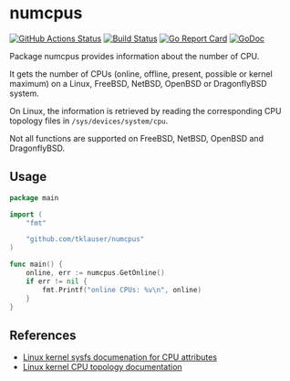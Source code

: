 # numcpus

[![GitHub Actions Status][1]][2]
[![Build Status][3]][4]
[![Go Report Card][5]][6]
[![GoDoc][7]][8]

Package numcpus provides information about the number of CPU.

It gets the number of CPUs (online, offline, present, possible or kernel
maximum) on a Linux, FreeBSD, NetBSD, OpenBSD or DragonflyBSD system.

On Linux, the information is retrieved by reading the corresponding CPU
topology files in `/sys/devices/system/cpu`.

Not all functions are supported on FreeBSD, NetBSD, OpenBSD and DragonflyBSD.

## Usage

```Go
package main

import (
	"fmt"

	"github.com/tklauser/numcpus"
)

func main() {
	online, err := numcpus.GetOnline()
	if err != nil {
		fmt.Printf("online CPUs: %v\n", online)
	}
}
```

## References

* [Linux kernel sysfs documenation for CPU attributes](https://www.kernel.org/doc/Documentation/ABI/testing/sysfs-devices-system-cpu)
* [Linux kernel CPU topology documentation](https://www.kernel.org/doc/Documentation/cputopology.txt)

[1]: https://github.com/tklauser/numcpus/workflows/Test/badge.svg
[2]: https://github.com/tklauser/numcpus
[3]: https://travis-ci.com/tklauser/numcpus.svg?branch=master
[4]: https://travis-ci.com/tklauser/numcpus
[5]: https://goreportcard.com/badge/github.com/tklauser/numcpus
[6]: https://goreportcard.com/report/github.com/tklauser/numcpus
[7]: https://godoc.org/github.com/tklauser/numcpus?status.svg
[8]: https://godoc.org/github.com/tklauser/numcpus
